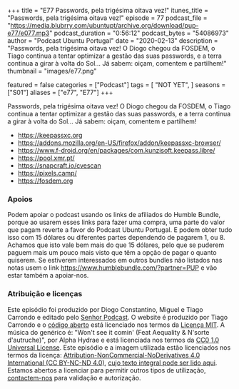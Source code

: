 +++
title = "E77 Passwords, pela trigésima oitava vez!"
itunes_title = "Passwords, pela trigésima oitava vez!"
episode = 77
podcast_file = "https://media.blubrry.com/ubuntupt/archive.org/download/pup-e77/e077.mp3"
podcast_duration = "0:56:12"
podcast_bytes = "54086973"
author = "Podcast Ubuntu Portugal"
date = "2020-02-13"
description = "Passwords, pela trigésima oitava vez! O Diogo chegou da FOSDEM, o Tiago continua a tentar optimizar a gestão das  suas passwords, e a terra continua a girar à volta do Sol… Já sabem: oiçam, comentem e partilhem!"
thumbnail = "images/e77.png"

featured = false
categories = ["Podcast"]
tags = [
  "NOT YET",
]
seasons = ["S01"]
aliases = ["e77", "E77"]
+++

Passwords, pela trigésima oitava vez! O Diogo chegou da FOSDEM, o Tiago continua a tentar optimizar a gestão das  suas passwords, e a terra continua a girar à volta do Sol… Já sabem: oiçam, comentem e partilhem!

* https://keepassxc.org
* https://addons.mozilla.org/en-US/firefox/addon/keepassxc-browser/
* https://www.f-droid.org/en/packages/com.kunzisoft.keepass.libre/
* https://pool.xmr.pt/
* https://snapcraft.io/cvescan
* https://pixels.camp/
* https://fosdem.org


### Apoios
Podem apoiar o podcast usando os links de afiliados do Humble Bundle, porque ao usarem esses links para fazer uma compra, uma parte do valor que pagam reverte a favor do Podcast Ubuntu Portugal.
E podem obter tudo isso com 15 dólares ou diferentes partes dependendo de pagarem 1, ou 8.
Achamos que isto vale bem mais do que 15 dólares, pelo que se puderem paguem mais um pouco mais visto que têm a opção de pagar o quanto quiserem.
Se estiverem interessados em outros bundles não listados nas notas usem o link https://www.humblebundle.com/?partner=PUP e vão estar também a apoiar-nos.

### Atribuição e licenças
Este episódio foi produzido por Diogo Constantino, Miguel e Tiago Carrondo e editado pelo [Senhor Podcast](https://senhorpodcast.pt/).
O website é produzido por Tiago Carrondo e o [código aberto](https://gitlab.com/podcastubuntuportugal/website) está licenciado nos termos da [Licença MIT](https://gitlab.com/podcastubuntuportugal/website/main/LICENSE).
A música do genérico é: "Won't see it comin' (Feat Aequality & N'sorte d'autruche)", por Alpha Hydrae e está licenciada nos termos da [CC0 1.0 Universal License](https://creativecommons.org/publicdomain/zero/1.0/).
Este episódio e a imagem utilizada estão licenciados nos termos da licença: [Attribution-NonCommercial-NoDerivatives 4.0 International (CC BY-NC-ND 4.0)](https://creativecommons.org/licenses/by-nc-nd/4.0/), [cujo texto integral pode ser lido aqui](https://creativecommons.org/licenses/by-nc-nd/4.0/legalcode). Estamos abertos a licenciar para permitir outros tipos de utilização, [contactem-nos](https://podcastubuntuportugal.org/contactos) para validação e autorização.

